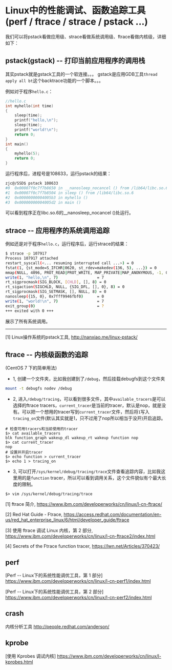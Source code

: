 # Linux中的性能调试、函数追踪工具(perf / ftrace / strace / pstack ...)

我们可以将pstack看做应用级、strace看做系统调用级、ftrace看做内核级，详细如下：


## pstack(gstack) -- 打印当前应用程序的调用栈

其实pstack就是gstack工具的一个软连接。。。 gstack是应用GDB工具`thread apply all bt`这个backtrace功能的一个脚本。。。

例如对于程序`hello.c`：
```cpp
//hello.c
int myhello(int time)
{
    sleep(time);
    printf("hello,\n");
    sleep(time);
    printf("world!\n");
    return 0;
}
int main()
{
    myhello(5);
    return 0;
}
```
运行程序后，进程号是108633，运行pstack的结果：
```bash
zjc@/SSD$ pstack 108633
#0  0x00007f0c7f7b8650 in __nanosleep_nocancel () from /lib64/libc.so.6
#1  0x00007f0c7f7b8504 in sleep () from /lib64/libc.so.6
#2  0x00000000004005b3 in myhello ()
#3  0x00000000004005d2 in main ()
```
可以看到程序正在libc.so.6的__nanosleep_nocancel ()处运行。

## strace -- 应用程序的系统调用追踪

例如还是对于程序`hello.c`，运行程序后，运行strace的结果：
```bash
$ strace -p 107917
Process 107917 attached
restart_syscall(<... resuming interrupted call ...>) = 0
fstat(1, {st_mode=S_IFCHR|0620, st_rdev=makedev(136, 5), ...}) = 0
mmap(NULL, 4096, PROT_READ|PROT_WRITE, MAP_PRIVATE|MAP_ANONYMOUS, -1, 0) = 0x7fdb2b2c2000
write(1, "hello,\n", 7)                 = 7
rt_sigprocmask(SIG_BLOCK, [CHLD], [], 8) = 0
rt_sigaction(SIGCHLD, NULL, {SIG_DFL, [], 0}, 8) = 0
rt_sigprocmask(SIG_SETMASK, [], NULL, 8) = 0
nanosleep({15, 0}, 0x7fff9946fbf0)      = 0
write(1, "world!\n", 7)                 = 7
exit_group(0)                           = ?
+++ exited with 0 +++
```
展示了所有系统调用。

---

[1] Linux操作系统的pstack工具, http://nanxiao.me/linux-pstack/


## ftrace -- 内核级函数的追踪
(CentOS 7 下的简单用法)

- 1, 创建一个文件夹，比如我创建到了`/debug`，然后挂载debugfs到这个文件夹
```bash
mount -t debugfs nodev /debug
```
- 2, 进入`/debug/tracing`，可以看到很多文件，其中`available_tracers`是可以选择的ftrace tracers，`current_tracer`是当前的tracer，默认是nop，就是没有。可以把一个想用的tracer写到`current_tracer`文件，然后将`1`写入`tracing_on`文件(默认其实就是1，只不过用了nop所以相当于没开)开启追踪。
```
# 检查可用tracers和当前使用的tracer
$> cat available_tracers                                                                                           
blk function_graph wakeup_dl wakeup_rt wakeup function nop
$> cat current_tracer
nop
# 设置并开启tracer
$> echo function > current_tracer
$> echo 1 > tracing_on
```
- 3, 可以打开`/sys/kernel/debug/tracing/trace`文件查看追踪内容，比如我这里用的是`function` tracer，所以可以看到调用关系，这个文件貌似有个最大长度的限制。
```
$> vim /sys/kernel/debug/tracing/trace
```

[1] ftrace 简介, https://www.ibm.com/developerworks/cn/linux/l-cn-ftrace/

[2] Red Hat Guide - Ftrace, https://access.redhat.com/documentation/en-us/red_hat_enterprise_linux/6/html/developer_guide/ftrace

[3] 使用 ftrace 调试 Linux 内核，第 2 部分, https://www.ibm.com/developerworks/cn/linux/l-cn-ftrace2/index.html

[4] Secrets of the Ftrace function tracer, https://lwn.net/Articles/370423/

## perf
[Perf -- Linux下的系统性能调优工具，第 1 部分] https://www.ibm.com/developerworks/cn/linux/l-cn-perf1/index.html

[Perf -- Linux下的系统性能调优工具，第 2 部分] 
https://www.ibm.com/developerworks/cn/linux/l-cn-perf2/index.html


## crash

内核分析工具
http://people.redhat.com/anderson/

## kprobe
[使用 Kprobes 调试内核] https://www.ibm.com/developerworks/cn/linux/l-kprobes.html